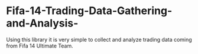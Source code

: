 Fifa-14-Trading-Data-Gathering-and-Analysis-
============================================

Using this library it is very simple to collect and analyze trading data coming from Fifa 14 Ultimate Team.
